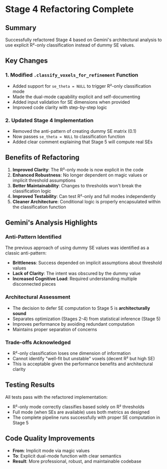 # Stage 4 Refactoring Complete

## Summary
Successfully refactored Stage 4 based on Gemini's architectural analysis to use explicit R²-only classification instead of dummy SE values.

## Key Changes

### 1. Modified `.classify_voxels_for_refinement` Function
- Added support for `se_theta = NULL` to trigger R²-only classification mode
- Made the dual-mode capability explicit and self-documenting
- Added input validation for SE dimensions when provided
- Improved code clarity with step-by-step logic

### 2. Updated Stage 4 Implementation
- Removed the anti-pattern of creating dummy SE matrix (0.1)
- Now passes `se_theta = NULL` to classification function
- Added clear comment explaining that Stage 5 will compute real SEs

## Benefits of Refactoring

1. **Improved Clarity**: The R²-only mode is now explicit in the code
2. **Enhanced Robustness**: No longer dependent on magic values or implicit threshold assumptions
3. **Better Maintainability**: Changes to thresholds won't break the classification logic
4. **Improved Testability**: Can test R²-only and full modes independently
5. **Cleaner Architecture**: Conditional logic is properly encapsulated within the classification function

## Gemini's Analysis Highlights

### Anti-Pattern Identified
The previous approach of using dummy SE values was identified as a classic anti-pattern:
- **Brittleness**: Success depended on implicit assumptions about threshold values
- **Lack of Clarity**: The intent was obscured by the dummy value
- **Increased Cognitive Load**: Required understanding multiple disconnected pieces

### Architectural Assessment
- The decision to defer SE computation to Stage 5 is **architecturally sound**
- Separates optimization (Stages 2-4) from statistical inference (Stage 5)
- Improves performance by avoiding redundant computation
- Maintains proper separation of concerns

### Trade-offs Acknowledged
- R²-only classification loses one dimension of information
- Cannot identify "well-fit but unstable" voxels (decent R² but high SE)
- This is acceptable given the performance benefits and architectural clarity

## Testing Results
All tests pass with the refactored implementation:
- R²-only mode correctly classifies based solely on R² thresholds
- Full mode (when SEs are available) uses both metrics as designed
- The complete pipeline runs successfully with proper SE computation in Stage 5

## Code Quality Improvements
- **From**: Implicit mode via magic values
- **To**: Explicit dual-mode function with clear semantics
- **Result**: More professional, robust, and maintainable codebase